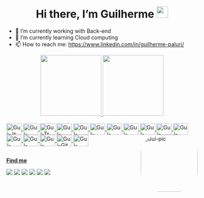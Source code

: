 <h1 align="center">Hi there, I’m Guilherme <img src="https://raw.githubusercontent.com/kaueMarques/kaueMarques/master/hi.gif" width="30px"></h1>

- 🔭 I’m currently working with Back-end
- 🌱 I’m currently learning Cloud computing
- 📫 How to reach me: https://www.linkedin.com/in/guilherme-paluri/

<div align="center">
  <a href="https://github.com/guipaluri">
  <img height="160em" src="https://github-readme-stats-gamma-green.vercel.app/api?username=guipaluri&show_icons=true&theme=cobalt&include_all_commits=true&count_private=true"/>
  <img height="160em" src="https://github-readme-stats-gamma-green.vercel.app/api/top-langs/?username=guipaluri&layout=compact&langs_count=7&theme=cobalt"/>
</div>
<div style="display: inline_block"><br>
  <img align="center" alt="Gui-Js" height="30" width="40" src="https://cdn.jsdelivr.net/gh/devicons/devicon/icons/javascript/javascript-original.svg">
  <img align="center" alt="Gui-NodeJS" height="30" width="40" src="https://cdn.jsdelivr.net/gh/devicons/devicon/icons/nodejs/nodejs-original.svg">
  <img align="center" alt="Gui-Ts" height="30" width="40" src="https://cdn.jsdelivr.net/gh/devicons/devicon/icons/typescript/typescript-original.svg">
  <img align="center" alt="Gui-Docker" height="30" width="40" src="https://cdn.jsdelivr.net/gh/devicons/devicon/icons/docker/docker-plain.svg">
  <img align="center" alt="Gui-NestJS" height="30" width="40" src="https://cdn.jsdelivr.net/gh/devicons/devicon/icons/nestjs/nestjs-plain.svg">
  <img align="center" alt="Gui-MySQL" height="30" width="40" src="https://cdn.jsdelivr.net/gh/devicons/devicon/icons/mysql/mysql-original.svg">
  <img align="center" alt="Gui-AWS" height="30" width="40" src="https://cdn.jsdelivr.net/gh/devicons/devicon/icons/amazonwebservices/amazonwebservices-original.svg">
  <img align="center" alt="Gui-Azure" height="30" width="40" src="https://cdn.jsdelivr.net/gh/devicons/devicon/icons/azure/azure-original.svg">
  <img align="center" alt="Gui-Kubernets" height="30" width="40" src="https://cdn.jsdelivr.net/gh/devicons/devicon/icons/kubernetes/kubernetes-plain.svg">
  <img align="center" alt="Gui-React" height="30" width="40" src="https://cdn.jsdelivr.net/gh/devicons/devicon/icons/react/react-original.svg">
  <img align="center" alt="Gui-HTML" height="30" width="40" src="https://cdn.jsdelivr.net/gh/devicons/devicon/icons/html5/html5-original.svg">
  <img align="center" alt="Gui-CSS" height="30" width="40" src="https://cdn.jsdelivr.net/gh/devicons/devicon/icons/css3/css3-original.svg">
  <img align="center" alt="Gui-Jest" height="30" width="40" src="https://cdn.jsdelivr.net/gh/devicons/devicon/icons/jest/jest-plain.svg">
  <img align="center" alt="Gui-VSCode" height="30" width="40" src="https://cdn.jsdelivr.net/gh/devicons/devicon/icons/vscode/vscode-original.svg">
  <img align="center" alt="Gui-Git" height="30" width="40" src="https://cdn.jsdelivr.net/gh/devicons/devicon/icons/git/git-original.svg">
  <img align="center" alt="Gui-GitHUB" height="30" width="40" src="https://cdn.jsdelivr.net/gh/devicons/devicon/icons/github/github-original.svg">
  <img align="right" alt="Gui-pic" height="150" style="border-radius:50px;"src= "https://media0.giphy.com/media/MEMN2bdE4tB8Izd83r/giphy.gif?cid=ecf05e479gax4zsefn35uz1o2bg3eh5wyei9rdlyblh5mnui&rid=giphy.gif&ct=s">
</div>
  
    
##
  
  <b>Find me</b>
 <div> 
  <a href="https://instagram.com/guipaluri" target="_blank"><img src="https://img.shields.io/badge/-Instagram-%23E4405F?style=for-the-badge&logo=instagram&logoColor=white" target="_blank"></a>
  <a href="https://www.facebook.com/guilherme.paluri/" target="_blank"><img src="https://img.shields.io/badge/Facebook-1877F2?style=for-the-badge&logo=facebook&logoColor=white" target="_blank"></a>
  <a href="https://www.linkedin.com/in/guilherme-paluri/" target="_blank"><img src="https://img.shields.io/badge/-LinkedIn-%230077B5?style=for-the-badge&logo=linkedin&logoColor=white" target="_blank"></a>
   <a href="mailto:guilhermepaluri@outlook.com" target="_blank"><img src="https://img.shields.io/badge/Outlook-0078D4?style=for-the-badge&logo=microsoft-outlook&logoColor=white" target="_blank"></a>
   <a href="https://psnprofiles.com/Palalumo" target="_blank"><img src="https://img.shields.io/badge/PlayStation-003791?style=for-the-badge&logo=playstation&logoColor=white" target="_blank"></a>
   <a href="https://steamcommunity.com/id/palalume/" target="_blank"><img src="https://img.shields.io/badge/Steam-000000?style=for-the-badge&logo=steam&logoColor=white" target="_blank"></a>

